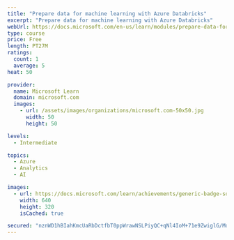 ```yaml
---
title: "Prepare data for machine learning with Azure Databricks"
excerpt: "Prepare data for machine learning with Azure Databricks"
webUrl: https://docs.microsoft.com/en-us/learn/modules/prepare-data-for-machine-learning-azure-databricks/
type: course
price: Free
length: PT27M
ratings:
  count: 1
  average: 5
heat: 50

provider:
  name: Microsoft Learn
  domain: microsoft.com
  images:
    - url: /assets/images/organizations/microsoft.com-50x50.jpg
      width: 50
      height: 50

levels:
  - Intermediate

topics:
  - Azure
  - Analytics
  - AI

images:
  - url: https://docs.microsoft.com/learn/achievements/generic-badge-social.png
    width: 640
    height: 320
    isCached: true

secured: "nznWD1hBIahKmcUaRbDctfbT0ppWrawNSLPiyQC+qNl4IoM+71e9ZwiglG/Mdg3meIsSFOrbriLeXLFU3sOLjdmPZLtpkKyyfHsOgQBn859bLqtdipZRWKeI3hA+jqkpbJvEQFXO8rTRsSFZYFj2dGl1lHGDGYvx6EwZa/OUeFg8XEYii4Dp3cVs80RsuD1oEQH/qT8i4GxFeDvpeRF7iV83R+Rop4RWZG60Bbg4Cyj6Am+P/p6GTcYQRXefbv4ZJSCMYexa1+3RL3G+urFNubMDShRR0zn1Nkjvw+NjQ33bRAkrSxTv5dYxc1NG6qPdypGKyyNb7Lv7KKgJ1nfuckwR3dr5YBkd3wzcBfXVS4NuTEt2dGJOqdrJ8j5YPjiV/hUdcFScHvifzSSsE1wh1bNg8oolXcnWNmqQcBwad1o=;YLzLMoCNRtc905eScGjzyg=="
---
```


